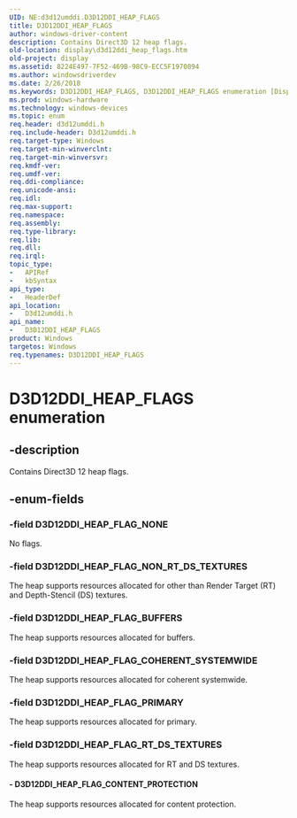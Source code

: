 ```yaml
---
UID: NE:d3d12umddi.D3D12DDI_HEAP_FLAGS
title: D3D12DDI_HEAP_FLAGS
author: windows-driver-content
description: Contains Direct3D 12 heap flags.
old-location: display\d3d12ddi_heap_flags.htm
old-project: display
ms.assetid: 8224E497-7F52-469B-98C9-ECC5F1970894
ms.author: windowsdriverdev
ms.date: 2/26/2018
ms.keywords: D3D12DDI_HEAP_FLAGS, D3D12DDI_HEAP_FLAGS enumeration [Display Devices], D3D12DDI_HEAP_FLAG_BUFFERS, D3D12DDI_HEAP_FLAG_COHERENT_SYSTEMWIDE, D3D12DDI_HEAP_FLAG_CONTENT_PROTECTION, D3D12DDI_HEAP_FLAG_NONE, D3D12DDI_HEAP_FLAG_NON_RT_DS_TEXTURES, D3D12DDI_HEAP_FLAG_PRIMARY, D3D12DDI_HEAP_FLAG_RT_DS_TEXTURES, d3d12umddi/D3D12DDI_HEAP_FLAGS, d3d12umddi/D3D12DDI_HEAP_FLAG_BUFFERS, d3d12umddi/D3D12DDI_HEAP_FLAG_COHERENT_SYSTEMWIDE, d3d12umddi/D3D12DDI_HEAP_FLAG_CONTENT_PROTECTION, d3d12umddi/D3D12DDI_HEAP_FLAG_NONE, d3d12umddi/D3D12DDI_HEAP_FLAG_NON_RT_DS_TEXTURES, d3d12umddi/D3D12DDI_HEAP_FLAG_PRIMARY, d3d12umddi/D3D12DDI_HEAP_FLAG_RT_DS_TEXTURES, display.d3d12ddi_heap_flags
ms.prod: windows-hardware
ms.technology: windows-devices
ms.topic: enum
req.header: d3d12umddi.h
req.include-header: D3d12umddi.h
req.target-type: Windows
req.target-min-winverclnt: 
req.target-min-winversvr: 
req.kmdf-ver: 
req.umdf-ver: 
req.ddi-compliance: 
req.unicode-ansi: 
req.idl: 
req.max-support: 
req.namespace: 
req.assembly: 
req.type-library: 
req.lib: 
req.dll: 
req.irql: 
topic_type:
-	APIRef
-	kbSyntax
api_type:
-	HeaderDef
api_location:
-	D3d12umddi.h
api_name:
-	D3D12DDI_HEAP_FLAGS
product: Windows
targetos: Windows
req.typenames: D3D12DDI_HEAP_FLAGS
---
```


# D3D12DDI_HEAP_FLAGS enumeration


## -description


Contains Direct3D 12 heap flags. 


## -enum-fields




### -field D3D12DDI_HEAP_FLAG_NONE

No flags.


### -field D3D12DDI_HEAP_FLAG_NON_RT_DS_TEXTURES

The heap supports resources allocated for other than Render Target (RT) and Depth-Stencil (DS) textures. 


### -field D3D12DDI_HEAP_FLAG_BUFFERS

The heap supports resources allocated for buffers.


### -field D3D12DDI_HEAP_FLAG_COHERENT_SYSTEMWIDE

The heap supports resources allocated for coherent systemwide. 


### -field D3D12DDI_HEAP_FLAG_PRIMARY

The heap supports resources allocated for primary.


### -field D3D12DDI_HEAP_FLAG_RT_DS_TEXTURES

The heap supports resources allocated for RT and DS textures.


#### - D3D12DDI_HEAP_FLAG_CONTENT_PROTECTION

The heap supports resources allocated for content protection.

